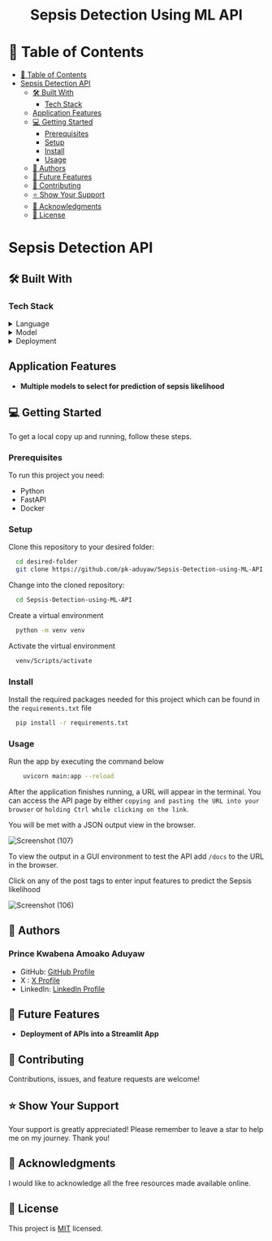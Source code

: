 <div align="center">
  <h1><b>Sepsis Detection Using ML API</b></h1>
</div>

<!-- TABLE OF CONTENTS -->

# 📖 Table of Contents

- [📖 Table of Contents](#-table-of-contents)
- [Sepsis Detection API](#sepsis-detection-api)
  - [🛠 Built With](#-built-with)
    - [Tech Stack](#tech-stack)
  - [Application Features](#application-features)
  - [💻 Getting Started](#-getting-started)
    - [Prerequisites](#prerequisites)
    - [Setup](#setup)
    - [Install](#install)
    - [Usage](#usage)
  - [👥 Authors](#-authors)
  - [🔭 Future Features](#-future-features)
  - [🤝 Contributing](#-contributing)
  - [⭐️ Show Your Support](#️-show-your-support)
  - [🙏 Acknowledgments](#-acknowledgments)
  - [📝 License](#-license)

<!-- PROJECT DESCRIPTION -->

# Sepsis Detection API <a name="sepsis-detection-api"></a>



## 🛠 Built With <a name="-built-with"></a>

### Tech Stack <a name="tech-stack"></a>

<!--
<details>
  <summary>GUI</summary>
  <ul>
    <li><a href="">Streamlit</a></li>
  </ul>
</details>
-->

<!--
<details>
<summary>Database</summary>
  <ul>
    <li><a href="">Microsoft SQL Server</a></li>
  </ul>
</details>
-->

<details>
<summary>Language</summary>
  <ul>
    <li><a href="">Python</a></li>
  </ul>
</details>

<details>
<summary>Model</summary>
  <ul>
    <li><a href="">Sklearn</a></li>
  </ul>
</details>

<details>
<summary>Deployment</summary>
  <ul>
    <li><a href="">FastAPI</a></li>
    <li><a href="">Docker</a></li>
  </ul>
</details>


## Application Features <a name="application-features"></a>

- **Multiple models to select for prediction of sepsis likelihood**


<!-- GETTING STARTED -->

## 💻 Getting Started <a name="-getting-started"></a>

To get a local copy up and running, follow these steps.


### Prerequisites <a name="prerequisites"></a>

To run this project you need:

- Python
- FastAPI
- Docker

### Setup <a name="setup"></a>

Clone this repository to your desired folder:

```sh
  cd desired-folder
  git clone https://github.com/pk-aduyaw/Sepsis-Detection-using-ML-API.git
```

Change into the cloned repository:

```sh
  cd Sepsis-Detection-using-ML-API
```

Create a virtual environment

```sh
  python -m venv venv
```

Activate the virtual environment

```sh
  venv/Scripts/activate
```

### Install <a name="install"></a>

Install the required packages needed for this project which can be found in the `requirements.txt` file
```sh
  pip install -r requirements.txt
```

### Usage <a name="usage"></a>

Run the app by executing the command below

```sh
    uvicorn main:app --reload
```

After the application finishes running, a URL will appear in the terminal. You can access the API page by either `copying and pasting the URL into your browser` or `holding Ctrl while clicking on the link`.

You will be met with a JSON output view in the browser.

![Screenshot (107)](https://github.com/pk-aduyaw/Sepsis-Detection-using-ML-API/assets/148882212/1ffaf5ab-69b6-4fd3-a237-bc1063ed3469)

To view the output in a GUI environment to test the API add `/docs` to the URL in the browser.

Click on any of the post tags to enter input features to predict the Sepsis likelihood

![Screenshot (106)](https://github.com/pk-aduyaw/Sepsis-Detection-using-ML-API/assets/148882212/06f33c53-0643-4067-8686-2b9036fa595c)

## 👥 Authors <a name="-authors"></a>

### Prince Kwabena Amoako Aduyaw

- GitHub: [GitHub Profile](https://github.com/pk-aduyaw)
- X : [X Profile](https://twitter.com/pk_aduyaw)
- LinkedIn: [LinkedIn Profile](https://www.linkedin.com/in/prince-kwabena-aduyaw)



## 🔭 Future Features <a name="-future-features"></a>

- **Deployment of APIs into a Streamlit App**
  
  



## 🤝 Contributing <a name="-contributing"></a>

Contributions, issues, and feature requests are welcome!


## ⭐️ Show Your Support <a name="-show-your-support"></a>

Your support is greatly appreciated! Please remember to leave a star to help me on my journey. Thank you!


## 🙏 Acknowledgments <a name="-acknowledgments"></a>

I would like to acknowledge all the free resources made available online.



<!-- LICENSE -->

## 📝 License <a name="-license"></a>

This project is [MIT](./LICENSE) licensed.



